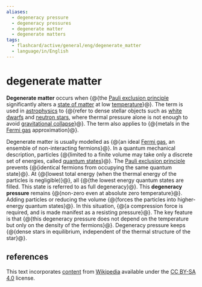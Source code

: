 ```yaml
---
aliases:
  - degeneracy pressure
  - degeneracy pressures
  - degenerate matter
  - degenerate matters
tags:
  - flashcard/active/general/eng/degenerate_matter
  - language/in/English
---
```


# degenerate matter

__Degenerate matter__ occurs when {@{the [Pauli exclusion principle](Pauli%20exclusion%20principle.md) significantly alters a [state of matter](state%20of%20matter.md) at low [temperature](temperature.md)}@}. The term is used in [astrophysics](astrophysics.md) to {@{refer to dense stellar objects such as [white dwarfs](white%20dwarf.md) and [neutron stars](neutron%20star.md), where thermal pressure alone is not enough to avoid [gravitational collapse](gravitational%20collapse.md)}@}. The term also applies to {@{metals in the [Fermi gas](fermi%20gas.md) approximation}@}. <!--SR:!2027-03-13,729,332!2026-08-25,528,310!2025-11-27,360,312-->

Degenerate matter is usually modelled as {@{an ideal [Fermi gas](fermi%20gas.md), an ensemble of non-interacting fermions}@}. In a quantum mechanical description, particles {@{limited to a finite volume may take only a discrete set of energies, called [quantum states](quantum%20state.md)}@}. The [Pauli exclusion principle](Pauli%20exclusion%20principle.md) prevents {@{identical fermions from occupying the same quantum state}@}. At {@{lowest total energy (when the thermal energy of the particles is negligible)}@}, all {@{the lowest energy quantum states are filled. This state is referred to as full degeneracy}@}. This __degeneracy pressure__ remains {@{non-zero even at absolute zero temperature}@}. Adding particles or reducing the volume {@{forces the particles into higher-energy quantum states}@}. In this situation, {@{a compression force is required, and is made manifest as a resisting pressure}@}. The key feature is that {@{this degeneracy pressure does not depend on the temperature but only on the density of the fermions}@}. Degeneracy pressure keeps {@{dense stars in equilibrium, independent of the thermal structure of the star}@}. <!--SR:!2025-04-14,188,312!2026-08-25,555,312!2025-07-23,275,332!2026-02-24,422,312!2025-05-04,206,312!2027-04-27,764,332!2025-03-28,177,312!2025-07-10,248,290!2025-08-04,287,332!2025-08-31,307,332-->

## references

This text incorporates [content](https://en.wikipedia.org/wiki/degenerate_matter) from [Wikipedia](Wikipedia.md) available under the [CC BY-SA 4.0](https://creativecommons.org/licenses/by-sa/4.0/) license.
